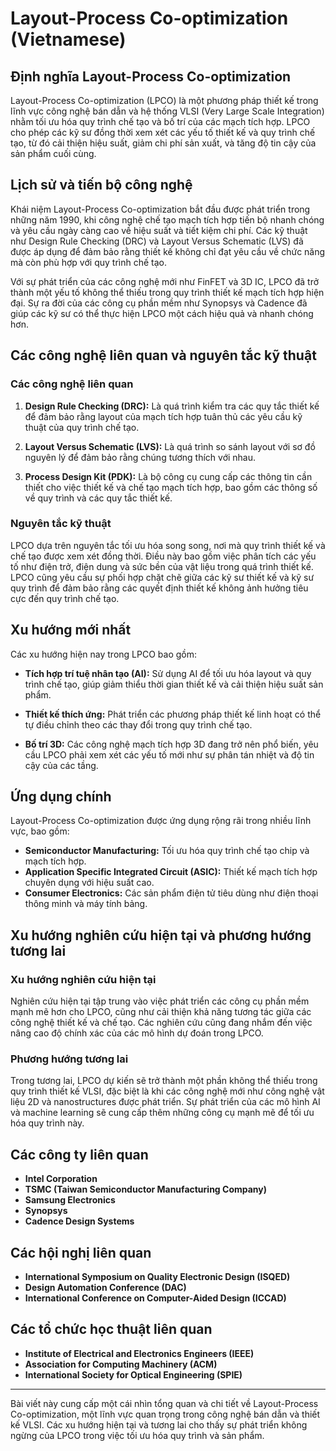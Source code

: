 # Layout-Process Co-optimization (Vietnamese)

## Định nghĩa Layout-Process Co-optimization

Layout-Process Co-optimization (LPCO) là một phương pháp thiết kế trong lĩnh vực công nghệ bán dẫn và hệ thống VLSI (Very Large Scale Integration) nhằm tối ưu hóa quy trình chế tạo và bố trí của các mạch tích hợp. LPCO cho phép các kỹ sư đồng thời xem xét các yếu tố thiết kế và quy trình chế tạo, từ đó cải thiện hiệu suất, giảm chi phí sản xuất, và tăng độ tin cậy của sản phẩm cuối cùng. 

## Lịch sử và tiến bộ công nghệ

Khái niệm Layout-Process Co-optimization bắt đầu được phát triển trong những năm 1990, khi công nghệ chế tạo mạch tích hợp tiến bộ nhanh chóng và yêu cầu ngày càng cao về hiệu suất và tiết kiệm chi phí. Các kỹ thuật như Design Rule Checking (DRC) và Layout Versus Schematic (LVS) đã được áp dụng để đảm bảo rằng thiết kế không chỉ đạt yêu cầu về chức năng mà còn phù hợp với quy trình chế tạo.

Với sự phát triển của các công nghệ mới như FinFET và 3D IC, LPCO đã trở thành một yếu tố không thể thiếu trong quy trình thiết kế mạch tích hợp hiện đại. Sự ra đời của các công cụ phần mềm như Synopsys và Cadence đã giúp các kỹ sư có thể thực hiện LPCO một cách hiệu quả và nhanh chóng hơn.

## Các công nghệ liên quan và nguyên tắc kỹ thuật

### Các công nghệ liên quan

1. **Design Rule Checking (DRC):** Là quá trình kiểm tra các quy tắc thiết kế để đảm bảo rằng layout của mạch tích hợp tuân thủ các yêu cầu kỹ thuật của quy trình chế tạo.
  
2. **Layout Versus Schematic (LVS):** Là quá trình so sánh layout với sơ đồ nguyên lý để đảm bảo rằng chúng tương thích với nhau.

3. **Process Design Kit (PDK):** Là bộ công cụ cung cấp các thông tin cần thiết cho việc thiết kế và chế tạo mạch tích hợp, bao gồm các thông số về quy trình và các quy tắc thiết kế.

### Nguyên tắc kỹ thuật

LPCO dựa trên nguyên tắc tối ưu hóa song song, nơi mà quy trình thiết kế và chế tạo được xem xét đồng thời. Điều này bao gồm việc phân tích các yếu tố như điện trở, điện dung và sức bền của vật liệu trong quá trình thiết kế. LPCO cũng yêu cầu sự phối hợp chặt chẽ giữa các kỹ sư thiết kế và kỹ sư quy trình để đảm bảo rằng các quyết định thiết kế không ảnh hưởng tiêu cực đến quy trình chế tạo.

## Xu hướng mới nhất

Các xu hướng hiện nay trong LPCO bao gồm:

- **Tích hợp trí tuệ nhân tạo (AI):** Sử dụng AI để tối ưu hóa layout và quy trình chế tạo, giúp giảm thiểu thời gian thiết kế và cải thiện hiệu suất sản phẩm.
  
- **Thiết kế thích ứng:** Phát triển các phương pháp thiết kế linh hoạt có thể tự điều chỉnh theo các thay đổi trong quy trình chế tạo.

- **Bố trí 3D:** Các công nghệ mạch tích hợp 3D đang trở nên phổ biến, yêu cầu LPCO phải xem xét các yếu tố mới như sự phân tán nhiệt và độ tin cậy của các tầng.

## Ứng dụng chính

Layout-Process Co-optimization được ứng dụng rộng rãi trong nhiều lĩnh vực, bao gồm:

- **Semiconductor Manufacturing:** Tối ưu hóa quy trình chế tạo chip và mạch tích hợp.
- **Application Specific Integrated Circuit (ASIC):** Thiết kế mạch tích hợp chuyên dụng với hiệu suất cao.
- **Consumer Electronics:** Các sản phẩm điện tử tiêu dùng như điện thoại thông minh và máy tính bảng.

## Xu hướng nghiên cứu hiện tại và phương hướng tương lai

### Xu hướng nghiên cứu hiện tại

Nghiên cứu hiện tại tập trung vào việc phát triển các công cụ phần mềm mạnh mẽ hơn cho LPCO, cũng như cải thiện khả năng tương tác giữa các công nghệ thiết kế và chế tạo. Các nghiên cứu cũng đang nhắm đến việc nâng cao độ chính xác của các mô hình dự đoán trong LPCO.

### Phương hướng tương lai

Trong tương lai, LPCO dự kiến sẽ trở thành một phần không thể thiếu trong quy trình thiết kế VLSI, đặc biệt là khi các công nghệ mới như công nghệ vật liệu 2D và nanostructures được phát triển. Sự phát triển của các mô hình AI và machine learning sẽ cung cấp thêm những công cụ mạnh mẽ để tối ưu hóa quy trình này.

## Các công ty liên quan

- **Intel Corporation**
- **TSMC (Taiwan Semiconductor Manufacturing Company)**
- **Samsung Electronics**
- **Synopsys**
- **Cadence Design Systems**

## Các hội nghị liên quan

- **International Symposium on Quality Electronic Design (ISQED)**
- **Design Automation Conference (DAC)**
- **International Conference on Computer-Aided Design (ICCAD)**

## Các tổ chức học thuật liên quan

- **Institute of Electrical and Electronics Engineers (IEEE)**
- **Association for Computing Machinery (ACM)**
- **International Society for Optical Engineering (SPIE)**

---

Bài viết này cung cấp một cái nhìn tổng quan và chi tiết về Layout-Process Co-optimization, một lĩnh vực quan trọng trong công nghệ bán dẫn và thiết kế VLSI. Các xu hướng hiện tại và tương lai cho thấy sự phát triển không ngừng của LPCO trong việc tối ưu hóa quy trình và sản phẩm.